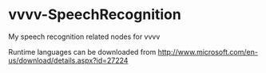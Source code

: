 # vvvv-SpeechRecognition
My speech recognition related nodes for vvvv

Runtime languages can be downloaded from 
http://www.microsoft.com/en-us/download/details.aspx?id=27224

